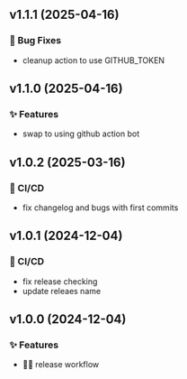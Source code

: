 ## v1.1.1 (2025-04-16)

### 🐛 Bug Fixes

- cleanup action to use GITHUB_TOKEN


## v1.1.0 (2025-04-16)

### ✨ Features

- swap to using github action bot


## v1.0.2 (2025-03-16)

### 👷 CI/CD

- fix changelog and bugs with first commits


## v1.0.1 (2024-12-04)

### 👷 CI/CD

- fix release checking
- update releaes name


## v1.0.0 (2024-12-04)

### ✨ Features

- ⛓️‍💥 release workflow

